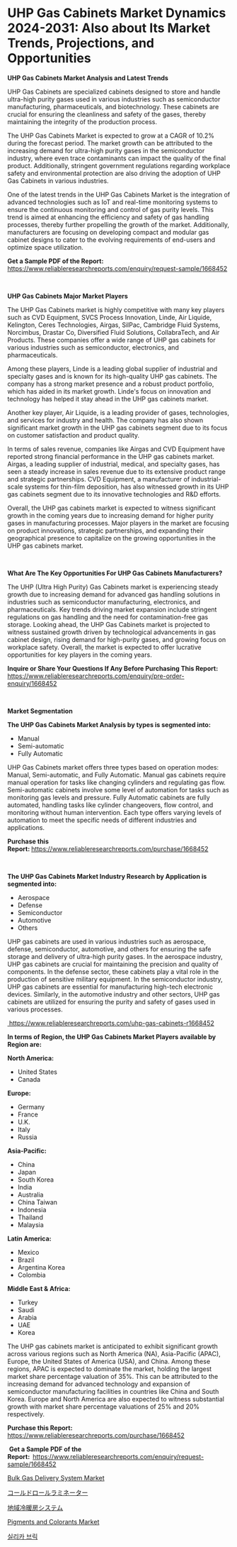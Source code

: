 <p><h1>UHP Gas Cabinets Market Dynamics 2024-2031: Also about Its Market Trends, Projections, and Opportunities</h1></p><p><strong>UHP Gas Cabinets Market Analysis and Latest Trends</strong></p>
<p><p>UHP Gas Cabinets are specialized cabinets designed to store and handle ultra-high purity gases used in various industries such as semiconductor manufacturing, pharmaceuticals, and biotechnology. These cabinets are crucial for ensuring the cleanliness and safety of the gases, thereby maintaining the integrity of the production process.</p><p>The UHP Gas Cabinets Market is expected to grow at a CAGR of 10.2% during the forecast period. The market growth can be attributed to the increasing demand for ultra-high purity gases in the semiconductor industry, where even trace contaminants can impact the quality of the final product. Additionally, stringent government regulations regarding workplace safety and environmental protection are also driving the adoption of UHP Gas Cabinets in various industries.</p><p>One of the latest trends in the UHP Gas Cabinets Market is the integration of advanced technologies such as IoT and real-time monitoring systems to ensure the continuous monitoring and control of gas purity levels. This trend is aimed at enhancing the efficiency and safety of gas handling processes, thereby further propelling the growth of the market. Additionally, manufacturers are focusing on developing compact and modular gas cabinet designs to cater to the evolving requirements of end-users and optimize space utilization.</p></p>
<p><strong>Get a Sample PDF of the Report:&nbsp;</strong> <a href="https://www.reliableresearchreports.com/enquiry/request-sample/1668452">https://www.reliableresearchreports.com/enquiry/request-sample/1668452</a></p>
<p>&nbsp;</p>
<p><strong>UHP Gas Cabinets Major Market Players</strong></p>
<p><p>The UHP Gas Cabinets market is highly competitive with many key players such as CVD Equipment, SVCS Process Innovation, Linde, Air Liquide, Kelington, Ceres Technologies, Airgas, SilPac, Cambridge Fluid Systems, Norcimbus, Drastar Co, Diversified Fluid Solutions, CollabraTech, and Air Products. These companies offer a wide range of UHP gas cabinets for various industries such as semiconductor, electronics, and pharmaceuticals.</p><p>Among these players, Linde is a leading global supplier of industrial and specialty gases and is known for its high-quality UHP gas cabinets. The company has a strong market presence and a robust product portfolio, which has aided in its market growth. Linde's focus on innovation and technology has helped it stay ahead in the UHP gas cabinets market.</p><p>Another key player, Air Liquide, is a leading provider of gases, technologies, and services for industry and health. The company has also shown significant market growth in the UHP gas cabinets segment due to its focus on customer satisfaction and product quality.</p><p>In terms of sales revenue, companies like Airgas and CVD Equipment have reported strong financial performance in the UHP gas cabinets market. Airgas, a leading supplier of industrial, medical, and specialty gases, has seen a steady increase in sales revenue due to its extensive product range and strategic partnerships. CVD Equipment, a manufacturer of industrial-scale systems for thin-film deposition, has also witnessed growth in its UHP gas cabinets segment due to its innovative technologies and R&D efforts.</p><p>Overall, the UHP gas cabinets market is expected to witness significant growth in the coming years due to increasing demand for higher purity gases in manufacturing processes. Major players in the market are focusing on product innovations, strategic partnerships, and expanding their geographical presence to capitalize on the growing opportunities in the UHP gas cabinets market.</p></p>
<p>&nbsp;</p>
<p><strong>What Are The Key Opportunities For UHP Gas Cabinets Manufacturers?</strong></p>
<p><p>The UHP (Ultra High Purity) Gas Cabinets market is experiencing steady growth due to increasing demand for advanced gas handling solutions in industries such as semiconductor manufacturing, electronics, and pharmaceuticals. Key trends driving market expansion include stringent regulations on gas handling and the need for contamination-free gas storage. Looking ahead, the UHP Gas Cabinets market is projected to witness sustained growth driven by technological advancements in gas cabinet design, rising demand for high-purity gases, and growing focus on workplace safety. Overall, the market is expected to offer lucrative opportunities for key players in the coming years.</p></p>
<p><strong>Inquire or Share Your Questions If Any Before Purchasing This Report:</strong> <a href="https://www.reliableresearchreports.com/enquiry/pre-order-enquiry/1668452">https://www.reliableresearchreports.com/enquiry/pre-order-enquiry/1668452</a></p>
<p>&nbsp;</p>
<p><strong>Market Segmentation</strong></p>
<p><strong>The UHP Gas Cabinets Market Analysis by types is segmented into:</strong></p>
<p><ul><li>Manual</li><li>Semi-automatic</li><li>Fully Automatic</li></ul></p>
<p><p>UHP Gas Cabinets market offers three types based on operation modes: Manual, Semi-automatic, and Fully Automatic. Manual gas cabinets require manual operation for tasks like changing cylinders and regulating gas flow. Semi-automatic cabinets involve some level of automation for tasks such as monitoring gas levels and pressure. Fully Automatic cabinets are fully automated, handling tasks like cylinder changeovers, flow control, and monitoring without human intervention. Each type offers varying levels of automation to meet the specific needs of different industries and applications.</p></p>
<p><strong>Purchase this Report:&nbsp;</strong><a href="https://www.reliableresearchreports.com/purchase/1668452">https://www.reliableresearchreports.com/purchase/1668452</a></p>
<p>&nbsp;</p>
<p><strong>The UHP Gas Cabinets Market Industry Research by Application is segmented into:</strong></p>
<p><ul><li>Aerospace</li><li>Defense</li><li>Semiconductor</li><li>Automotive</li><li>Others</li></ul></p>
<p><p>UHP gas cabinets are used in various industries such as aerospace, defense, semiconductor, automotive, and others for ensuring the safe storage and delivery of ultra-high purity gases. In the aerospace industry, UHP gas cabinets are crucial for maintaining the precision and quality of components. In the defense sector, these cabinets play a vital role in the production of sensitive military equipment. In the semiconductor industry, UHP gas cabinets are essential for manufacturing high-tech electronic devices. Similarly, in the automotive industry and other sectors, UHP gas cabinets are utilized for ensuring the purity and safety of gases used in various processes.</p></p>
<p><a href="https://www.reliableresearchreports.com/uhp-gas-cabinets-r1668452">&nbsp;https://www.reliableresearchreports.com/uhp-gas-cabinets-r1668452</a></p>
<p><strong>In terms of Region, the UHP Gas Cabinets Market Players available by Region are:</strong></p>
<p>
    <p> <strong> North America: </strong>
        <ul>
            <li>United States</li>
            <li>Canada</li>
        </ul>
        </p> 
    <p> <strong> Europe: </strong>
        <ul>
            <li>Germany</li>
            <li>France</li>
            <li>U.K.</li>
            <li>Italy</li>
            <li>Russia</li>
        </ul>
        </p> 
    <p> <strong> Asia-Pacific: </strong>
        <ul>
            <li>China</li>
            <li>Japan</li>
            <li>South Korea</li>
            <li>India</li>
            <li>Australia</li>
            <li>China Taiwan</li>
            <li>Indonesia</li>
            <li>Thailand</li>
            <li>Malaysia</li>
        </ul>
        </p> 
    <p> <strong> Latin America: </strong>
        <ul>
            <li>Mexico</li>
            <li>Brazil</li>
            <li>Argentina Korea</li>
            <li>Colombia</li>
        </ul>
        </p> 
    <p> <strong> Middle East & Africa: </strong>
        <ul>
            <li>Turkey</li>
            <li>Saudi</li>
            <li>Arabia</li>
            <li>UAE</li>
            <li>Korea</li>
        </ul>
    </p>
    </p>
<p><p>The UHP gas cabinets market is anticipated to exhibit significant growth across various regions such as North America (NA), Asia-Pacific (APAC), Europe, the United States of America (USA), and China. Among these regions, APAC is expected to dominate the market, holding the largest market share percentage valuation of 35%. This can be attributed to the increasing demand for advanced technology and expansion of semiconductor manufacturing facilities in countries like China and South Korea. Europe and North America are also expected to witness substantial growth with market share percentage valuations of 25% and 20% respectively.</p></p>
<p><strong>Purchase this Report: </strong><a href="https://www.reliableresearchreports.com/purchase/1668452">https://www.reliableresearchreports.com/purchase/1668452</a></p>
<p>&nbsp;<strong>Get a Sample PDF of the Report:&nbsp;&nbsp;</strong><a href="https://www.reliableresearchreports.com/enquiry/request-sample/1668452">https://www.reliableresearchreports.com/enquiry/request-sample/1668452</a></p>
<p><strong></strong></p>
<p><p><a href="https://github.com/yemakinde/Market-Research-Report-List-2/blob/main/bulk-gas-delivery-system-market.md">Bulk Gas Delivery System Market</a></p><p><a href="https://github.com/charm854/Market-Research-Report-List-1/blob/main/995094346073.md">コールドロールラミネーター</a></p><p><a href="https://github.com/LeanneBruen2023/Market-Research-Report-List-1/blob/main/971292746072.md">地域冷暖房システム</a></p><p><a href="https://issuu.com/reportprime-2/docs/pigments-and-colorants-market-size-2030.pptx">Pigments and Colorants Market</a></p><p><a href="https://github.com/iansanftyord09878/Market-Research-Report-List-1/blob/main/733077842020.md">실리카 브릭</a></p></p>